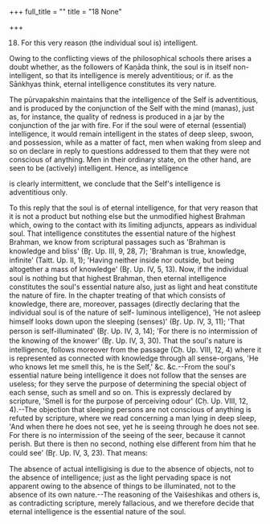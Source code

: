 +++
full_title = ""
title = "18 None"

+++


18. For this very reason (the individual soul is) intelligent.

Owing to the conflicting views of the philosophical schools there arises a doubt whether, as the followers of Kaṇāda think, the soul is in itself non-intelligent, so that its intelligence is merely adventitious; or if. as the Sāṅkhyas think, eternal intelligence constitutes its very nature.

The pūrvapakshin maintains that the intelligence of the Self is adventitious, and is produced by the conjunction of the Self with the mind (manas), just as, for instance, the quality of redness is produced in a jar by the conjunction of the jar with fire. For if the soul were of eternal (essential) intelligence, it would remain intelligent in the states of deep sleep, swoon, and possession, while as a matter of fact, men when waking from sleep and so on declare in reply to questions addressed to them that they were not conscious of anything. Men in their ordinary state, on the other hand, are seen to be (actively) intelligent. Hence, as intelligence

is clearly intermittent, we conclude that the Self's intelligence is adventitious only.

To this reply that the soul is of eternal intelligence, for that very reason that it is not a product but nothing else but the unmodified highest Brahman which, owing to the contact with its limiting adjuncts, appears as individual soul. That intelligence constitutes the essential nature of the highest Brahman, we know from scriptural passages such as 'Brahman is knowledge and bliss' (Br̥. Up. III, 9, 28, 7); 'Brahman is true, knowledge, infinite' (Taitt. Up. II, 1); 'Having neither inside nor outside, but being altogether a mass of knowledge' (Br̥. Up. IV, 5, 13). Now, if the individual soul is nothing but that highest Brahman, then eternal intelligence constitutes the soul's essential nature also, just as light and heat constitute the nature of fire. In the chapter treating of that which consists of knowledge, there are, moreover, passages (directly declaring that the individual soul is of the nature of self- luminous intelligence), 'He not asleep himself looks down upon the sleeping (senses)' (Br̥. Up. IV, 3, 11); 'That person is self-illuminated' (Br̥. Up. IV, 3, 14); 'For there is no intermission of the knowing of the knower' (Br̥. Up. IV, 3, 30). That the soul's nature is intelligence, follows moreover from the passage (Cḥ. Up. VIII, 12, 4) where it is represented as connected with knowledge through all sense-organs, 'He who knows let me smell this, he is the Self,' &c. &c.--From the soul's essential nature being intelligence it does not follow that the senses are useless; for they serve the purpose of determining the special object of each sense, such as smell and so on. This is expressly declared by scripture, 'Smell is for the purpose of perceiving odour' (Cḥ. Up. VIII, 12, 4).--The objection that sleeping persons are not conscious of anything is refuted by scripture, where we read concerning a man lying in deep sleep, 'And when there he does not see, yet he is seeing through he does not see. For there is no intermission of the seeing of the seer, because it cannot perish. But there is then no second, nothing else different from him that he could see' (Br̥. Up. IV, 3, 23). That means:

 The absence of actual intelligising is due to the absence of objects, not to the absence of intelligence; just as the light pervading space is not apparent owing to the absence of things to be illuminated, not to the absence of its own nature.--The reasoning of the Vaiśeshikas and others is, as contradicting scripture, merely fallacious, and we therefore decide that eternal intelligence is the essential nature of the soul.

